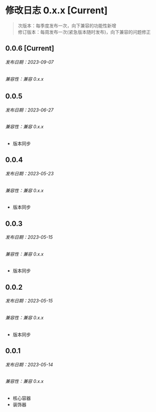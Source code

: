 # 修改日志 0.x.x [Current]

> 次版本：每季度发布一次，向下兼容的功能性新增  
> 修订版本：每周发布一次(紧急版本随时发布)，向下兼容的问题修正
## 0.0.6 [Current]
###### 发布日期：2023-09-07
###### 兼容性：兼容 0.x.x

## 0.0.5 
###### 发布日期：2023-06-27
###### 兼容性：兼容 0.x.x

+ 版本同步

## 0.0.4
###### 发布日期：2023-05-23
###### 兼容性：兼容 0.x.x

+ 版本同步

## 0.0.3
###### 发布日期：2023-05-15
###### 兼容性：兼容 0.x.x

+ 版本同步


## 0.0.2
###### 发布日期：2023-05-15
###### 兼容性：兼容 0.x.x

+ 版本同步

## 0.0.1
###### 发布日期：2023-05-14
###### 兼容性：兼容 0.x.x

+ 核心容器
+ 装饰器
